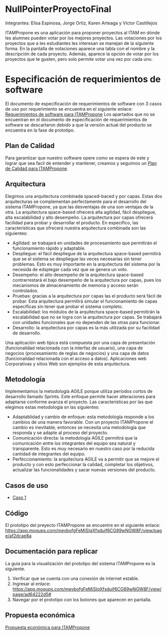 # NullPointerProyectoFinal
Integrantes:
Elisa Espinosa, Jorge Ortiz, Karen Arteaga y Victor Castillejos

ITAMPropone es una aplicación para proponer proyectos al ITAM en dónde les alumnes pueden votar por los mejores proyectos.
Las votaciones por los proyectos que a les estudiantes les interesan se manejan de la siguiente forma. En la pantalla de votaciones aparece una tabla con el nombre y la descripción de cada proyecto. Además, aparece la opción de votar por los proyectos que te gusten, pero solo permite votar una vez por cada uno. 

# Especificación de requerimientos de software

El documento de especificación de requerimientos de software con 3 casos de uso por requerimiento se encuentra en el siguiente enlace:
[Requerimientos de software para ITAMPropone](https://github.com/Ingenieria-de-Software-2021-ITAM/NullPointerProyectoFinal/blob/main/SoftwareRequirementsSpecificationITAMPropone.md)
Los apartados que no se encuentran en el documento de especificación de requerimientos de software se descartaron debido a que la versión actual del producto se encuentra en la fase de prototipo.

## Plan de Calidad

Para garantizar que nuestro software opere como se espera de este y lograr que sea facil de entender y mantener, creamos y seguimos un [Plan de Calidad para ITAMPropone](https://github.com/Ingenieria-de-Software-2021-ITAM/NullPointerProyectoFinal/blob/main/PlanCalidad.md#plan-de-calidad-para-itampropone).

## Arquitectura

Elegimos una arquitectura combinada spaced-baced y por capas. Estas dos arquitecturas se complementan perfectamente para el desarrollo del sistema ITAMPropone, ya que las desventajas de una son ventajas de la otra.
La arquitectura space-based ofrecerá alta agilidad, fácil despliegue, alta escalabilidad y alto desempeño. La arquitectura por capas ofrecerá facilidad para probar y desarrollar el producto.
En específico, las características que ofrecerá nuestra arquitectura combinada son las siguientes:
- Agilidad: se trabajará en unidades de procesamiento que permitirán el funcionamiento rápido y adaptable. 
- Despliegue: el fácil despliegue de la arquitectura space-based permitirá que se el sistema se despliegue las veces necesarias sin tener problemas. Esto es muy importante en la arquitectura del sistema por la necesida de edsplegar cada vez que se genera un voto.
- Desempeño: el alto desempeño de la arquitectura space-based contrarrestará el bajo desempeño de la arquitectura por capas, pues los mecanismos de almacenamiento de memoria y acceso serán controlados.
- Pruebas: gracias a la arquitectura por capas las el producto será fácil de probar. Esta arquitectura permitirá simular el funcionamiento de capas específicas sin tener que probar el sistema completo.
- Escalabilidad: los módulos de la arquitectura space-based permitirán la escalabilidad que no se logra con la arquitectura por capas. Se trabajará con unidades funcionales que no dependen de las otras para funcionar. 
- Desarrollo: la arquitectura por capas es la más utilizada por su facilidad de desarrollo.

Una aplicación web típica está compuesta por una capa de presentación (funcionalidad relacionada con la interfaz de usuario), una capa de negocios (procesamiento de reglas de negocios) y una capa de datos (funcionalidad relacionada con el acceso a datos). Aplicaciones web Corporativas y sitios Web son ejemplos de esta arquitectura.

## Metodología

Implementamos la metodología AGILE porque utiliza periodos cortos de desarrollo llamado Sprints. Este enfoque permite hacer alteraciones para adaptarse conforme avanza el proyecto. 
Las características por las que elegimos estas metodología sn las siguientes:
- Adaptablidad y cambio de enfoque: esta metodología responde a los cambios de una manera favorable. Con un proyecto ITAMPropone el cambio es inevitable, entonces se necesita una metodología que responda y se adapte al proceso del proyecto. 
- Comunicación directa: la metodología AGILE permitirá que la comunicación entre los integrantes del equipo sea natural y transparente. Esto es muy necesario en nuestro caso por la reducida cantidad de integrantes del equipo.
- Perfeccionamiento: la arquitectura AGILE va a permitir que se mejore el producto y con esto perfeccionar la calidad, completar los objetivos, actualizar las funcionalidades y sacar nuevas versiones del producto.

## Casos de uso
- [Caso 1](https://github.com/Ingenieria-de-Software-2021-ITAM/NullPointerProyectoFinal/blob/main/Caso%20de%20uso.png)

## Código

El prototipo del preyecto ITAMPropone se encuentre en el siguiente enlace:
https://app.moqups.com/mevbofgFeMiSIqXfxduif6CG89wNGW8F/view/page/af2dcae8a

## Documentación para replicar

  La guía para la visualización del prototipo del sistema ITAMPropone es la siguiente.
  1. Verificar que se cuenta con una conexión de internet estable.
  2. Ingresar al enlace: https://app.moqups.com/mevbofgFeMiSIqXfxduif6CG89wNGW8F/view/page/ad64222d5#
  3. Navegar por el prototipo con los botones que aparecen en pantalla.

## Propuesta económica

[Propuesta económica para ITAMPropone](https://docs.google.com/spreadsheets/d/1X4sJLzmyVvuYx860ZdQr7GSJIlZPPlW4-zG5PzRE7gA/edit#gid=0)
